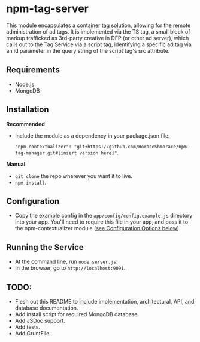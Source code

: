 # npm-tag-server
This module encapsulates a container tag solution, allowing for the remote administration of ad tags. It is implemented via the TS tag, a small block of markup trafficked as 3rd-party creative in DFP (or other ad server), which calls out to the Tag Service via a script tag, identifying a specific ad tag via an id parameter in the query string of the script tag's src attribute. 

## Requirements
* Node.js
* MongoDB

## Installation
**Recommended**
* Include the module as a dependency in your package.json file: 

    `"npm-contextualizer": "git+https://github.com/HoraceShmorace/npm-tag-manager.git#[insert version here]"`.

**Manual**
* `git clone` the repo wherever you want it to live.
* `npm install`.

## Configuration
* Copy the example config in the `app/config/config.example.js` directory into your app. You'll need to require this file in your app, and pass it to the npm-contextualizer module ([see Configuration Options below](#configuration-options)).

## Running the Service
* At the command line, run `node server.js`.
* In the browser, go to `http://localhost:9091`. 

## TODO:
* Flesh out this README to include implementation, architectural, API, and database documentation.
* Add install script for required MongoDB database.
* Add JSDoc support.
* Add tests.
* Add GruntFile.

